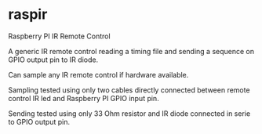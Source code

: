 # raspir
Raspberry PI IR Remote Control

A generic IR remote control reading a timing file and sending a sequence on GPIO output pin to IR diode.

Can sample any IR remote control if hardware available. 

Sampling tested using only two cables directly connected between remote control IR led and Raspberry PI GPIO input pin. 

Sending tested using only 33 Ohm resistor and IR diode connected in serie to GPIO output pin.
